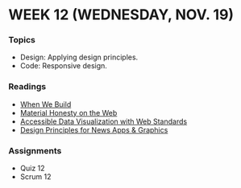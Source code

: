 # WEEK 12 (WEDNESDAY, NOV. 19)

### Topics
* Design: Applying design principles.
* Code: Responsive design.

### Readings
* [When We Build](http://vimeo.com/34017777)
* [Material Honesty on the Web](http://alistapart.com/article/material-honesty-on-the-web)
* [Accessible Data Visualization with Web Standards](http://alistapart.com/article/accessibledatavisualization)
* [Design Principles for News Apps & Graphics](http://www.propublica.org/nerds/item/design-principles-for-news-apps-graphics)

### Assignments
* Quiz 12
* Scrum 12